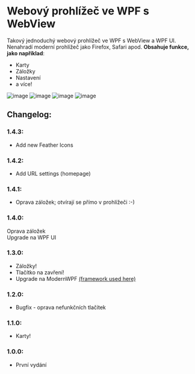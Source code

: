 # Webový prohlížeč ve WPF s WebView
Takový jednoduchý webový prohlížeč ve WPF s WebView a WPF UI. Nenahradí moderní prohlížeč jako Firefox, Safari apod.
**Obsahuje funkce, jako například**:
- Karty
- Záložky
- Nastavení
- a více!

![image](https://github.com/patrik-verbovsky/WPF-WebBrowser/assets/118107098/69da399f-9b39-4f57-a455-1139787088fd)
![image](https://github.com/patrik-verbovsky/WPF-WebBrowser/assets/118107098/29dd9f19-5ba3-4e9e-b8b5-f3b4c1081e0f)
![image](https://github.com/patrik-verbovsky/WPF-WebBrowser/assets/118107098/c68e70c6-a24c-445f-8f98-6a8daad694a6)
![image](https://github.com/patrik-verbovsky/WPF-WebBrowser/assets/118107098/eaa79359-c484-41b3-b8ac-db68ed093a67)

## Changelog:
### 1.4.3:
- Add new Feather Icons

### 1.4.2:
- Add URL settings (homepage)

### 1.4.1:
- Oprava záložek; otvírají se přímo v prohlížeči :-)

### 1.4.0:
 Oprava záložek <br>
 Upgrade na WPF UI

### 1.3.0:
- Záložky! <br>
- Tlačítko na zavření! <br>
- Upgrade na ModernWPF [(framework used here)](https://github.com/Kinnara/ModernWpf)

### 1.2.0:
- Bugfix - oprava nefunkčních tlačítek

### 1.1.0:
- Karty!

### 1.0.0:
- První vydání
